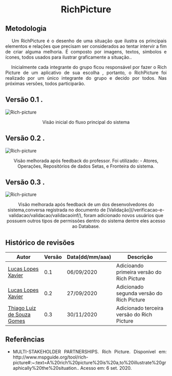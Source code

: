 

<h1 align="center">RichPicture</h1>

## **Metodologia**

<p align="justify">&emsp;
Um RichPicture é o desenho de uma situação que ilustra os principais elementos e relações que precisam ser considerados ao tentar intervir a fim de criar alguma melhoria. É composto por imagens, textos, símbolos e ícones, todos usados ​​para ilustrar graficamente a situação..</p>
<p align="justify">&emsp;
Inicialmente cada integrante do grupo ficou responsável por fazer o Rich Picture de um aplicativo de sua escolha , portanto, o RichPicture foi realizado por um único integrante do grupo e decido por todos. Nas próximas versões, todos participarão.</p>

## **Versão 0.1** .
![Rich-picture](https://user-images.githubusercontent.com/38164895/92331403-a2ef6480-f04c-11ea-8cd9-e138c5d06201.png)
<p align="center">
Visão inicial do fluxo principal do sistema </p>

## **Versão 0.2** .
![Rich-picture](https://user-images.githubusercontent.com/38164895/94356047-45a16e80-0060-11eb-8e6e-576299bd4bf9.png)
<p align="center">
Visão melhorada após feedback do professor. Foi utilizado: - Atores, Operações, Repositórios de dados Setas, e Fronteira do sistema.  </p>

## **Versão 0.3** .
![Rich-picture](https://i.imgur.com/ArkS9jv.png)
<p align="center">
Visão melhorada após feedback de um dos desenvolvedores do sistema,conversa registrada no documento de [Validação](/verificacao-e-validacao/validacao/validacaoinf/), foram adicionado novos usuários que possuem outros tipos de permissões dentro do sistema dentre eles acesso ao Database. </p>



## **Histórico de revisões**
Autor | Versão | Data(dd/mm/aaa) | Descrição 
---- | ----------- | ------ | ---------
[Lucas Lopes Xavier](https://github.com/lucaslop) | 0.1 | 06/09/2020 | Adicioando primeira versão do Rich Picture
[Lucas Lopes Xavier](https://github.com/lucaslop) | 0.2 | 27/09/2020 | Adicionado segunda versão do Rich Picture
[Thiago Luiz de Souza Gomes]() | 0.3 | 30/11/2020 | Adicionado terceira versão do Rich Picture


## **Referências**
 * <p align="justify">MULTI-STAKEHOLDER PARTNERSHIPS. Rich Picture. Disponível em: http://www.mspguide.org/tool/rich-picture#:~:text=A%20rich%20picture%20is%20a,to%20illustrate%20graphically%20the%20situation.. Acesso em: 6 set. 2020.</p>